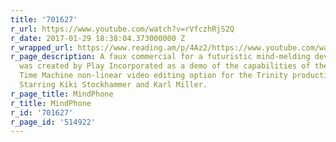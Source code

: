```yaml
---
title: '701627'
r_url: https://www.youtube.com/watch?v=rVfczhRjS2Q
r_date: 2017-01-29 18:38:04.373000000 Z
r_wrapped_url: https://www.reading.am/p/4Az2/https://www.youtube.com/watch?v=rVfczhRjS2Q
r_page_description: A faux commercial for a futuristic mind-melding device. The commercial
  was created by Play Incorporated as a demo of the capabilities of the company's
  Time Machine non-linear video editing option for the Trinity production system.
  Starring Kiki Stockhammer and Karl Miller.
r_page_title: MindPhone
r_title: MindPhone
r_id: '701627'
r_page_id: '514922'
---
```



